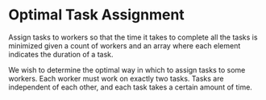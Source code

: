 # Optimal Task Assignment

Assign tasks to workers so that the time it takes to complete all the tasks is minimized given a count of workers and an
array where each element indicates the duration of a task.

We wish to determine the optimal way in which to assign tasks to some workers. Each worker must work on exactly two
tasks. Tasks are independent of each other, and each task takes a certain amount of time.
